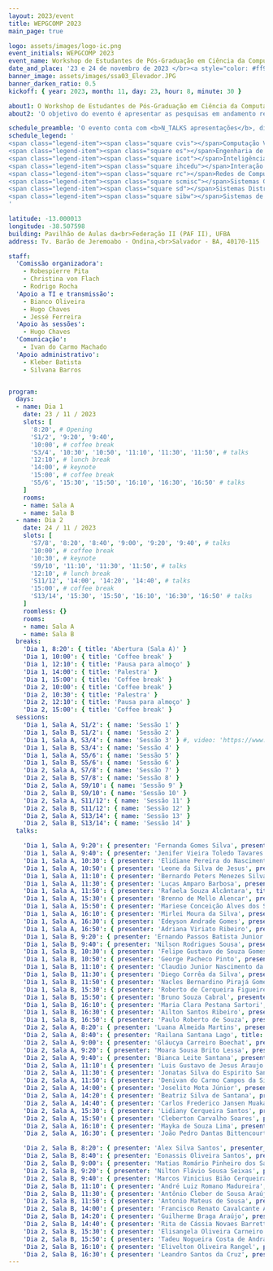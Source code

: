 ```yaml
---
layout: 2023/event
title: WEPGCOMP 2023
main_page: true

logo: assets/images/logo-ic.png
event_initials: WEPGCOMP 2023
event_name: Workshop de Estudantes de Pós-Graduação em Ciência da Computação do PGCOMP-UFBA
date_and_place: '23 e 24 de novembro de 2023 </br><a style="color: #ff9900;" href="http://www.igeo.ufba.br/auditorios">Auditório do Instituto de Geociências - UFBA</a>'
banner_image: assets/images/ssa03_Elevador.JPG
banner_darken_ratio: 0.5
kickoff: { year: 2023, month: 11, day: 23, hour: 8, minute: 30 }

about1: O Workshop de Estudantes de Pós-Graduação em Ciência da Computação – WEPGCOMP – é um evento anual organizado pelo Programa de Pós Graduação em Ciência da Computação (PGCOMP) da Universidade Federal da Bahia (UFBA).
about2: 'O objetivo do evento é apresentar as pesquisas em andamento realizadas pelos alunos de doutorado (a partir do segundo ano), bem como propiciar um ambiente de troca de conhecimento e congregação para toda a comunidade.'

schedule_preamble: 'O evento conta com <b>N_TALKS apresentações</b>, divididas em <b>N_SESSIONS sessões</b> ao longo de <b>N_DAYS dias</b>.<br>Os <b>slides</b> estarão disponíveis na <a style="font-weight: bold; color: #ff6600;" href="https://zenodo.org/communities/wepgcomp2023/">comunidade do PGCOMP no Zenodo</a>.'
schedule_legend: '
<span class="legend-item"><span class="square cvis"></span>Computação Visual</span>
<span class="legend-item"><span class="square es"></span>Engenharia de Software</span>
<span class="legend-item"><span class="square icot"></span>Inteligência Computacional e</span> <span class="legend-item">Otimização</span>
<span class="legend-item"><span class="square ihcedu"></span>Interação Humano-Computador</span> <span class="legend-item">e Informática e Educação</span>
<span class="legend-item"><span class="square rc"></span>Redes de Computadores</span>
<span class="legend-item"><span class="square scmisc"></span>Sistemas Computacionais</span>
<span class="legend-item"><span class="square sd"></span>Sistemas Distribuídos</span>
<span class="legend-item"><span class="square sibw"></span>Sistemas de Informação,</span> <span class="legend-item">Banco de Dados e Web</span>
'

latitude: -13.000013
longitude: -38.507598
building: Pavilhão de Aulas da<br>Federação II (PAF II), UFBA
address: Tv. Barão de Jeremoabo - Ondina,<br>Salvador - BA, 40170-115

staff:
  'Comissão organizadora':
    - Robespierre Pita
    - Christina von Flach
    - Rodrigo Rocha
  'Apoio a TI e transmissão':
    - Bianco Oliveira
    - Hugo Chaves
    - Jessé Ferreira
  'Apoio às sessões':
    - Hugo Chaves
  'Comunicação':
    - Ivan do Carmo Machado
  'Apoio administrativo':
    - Kleber Batista
    - Silvana Barros


program:
  days:
  - name: Dia 1
    date: 23 / 11 / 2023
    slots: [
      '8:20', # Opening
      'S1/2', '9:20', '9:40',
      '10:00', # coffee break
      'S3/4', '10:30', '10:50', '11:10', '11:30', '11:50', # talks
      '12:10', # lunch break
      '14:00', # keynote
      '15:00', # coffee break
      'S5/6', '15:30', '15:50', '16:10', '16:30', '16:50' # talks
    ]
    rooms:
    - name: Sala A
    - name: Sala B
  - name: Dia 2
    date: 24 / 11 / 2023
    slots: [
      'S7/8', '8:20', '8:40', '9:00', '9:20', '9:40', # talks
      '10:00', # coffee break
      '10:30', # keynote
      'S9/10', '11:10', '11:30', '11:50', # talks
      '12:10', # lunch break
      'S11/12', '14:00', '14:20', '14:40', # talks
      '15:00', # coffee break
      'S13/14', '15:30', '15:50', '16:10', '16:30', '16:50' # talks
    ]
    roomless: {}
    rooms:
    - name: Sala A
    - name: Sala B
  breaks:
    'Dia 1, 8:20': { title: 'Abertura (Sala A)' }
    'Dia 1, 10:00': { title: 'Coffee break' }
    'Dia 1, 12:10': { title: 'Pausa para almoço' }
    'Dia 1, 14:00': { title: 'Palestra' }
    'Dia 1, 15:00': { title: 'Coffee break' }
    'Dia 2, 10:00': { title: 'Coffee break' }
    'Dia 2, 10:30': { title: 'Palestra' }
    'Dia 2, 12:10': { title: 'Pausa para almoço' }
    'Dia 2, 15:00': { title: 'Coffee break' }
  sessions:
    'Dia 1, Sala A, S1/2': { name: 'Sessão 1' }
    'Dia 1, Sala B, S1/2': { name: 'Sessão 2' }
    'Dia 1, Sala A, S3/4': { name: 'Sessão 3' } #, video: 'https://www.youtube.com/watch?v=8AmXAu_FOLo', chairs: [Apolinário], volunteers: [Airton] }
    'Dia 1, Sala B, S3/4': { name: 'Sessão 4' }
    'Dia 1, Sala A, S5/6': { name: 'Sessão 5' }
    'Dia 1, Sala B, S5/6': { name: 'Sessão 6' }
    'Dia 2, Sala A, S7/8': { name: 'Sessão 7' }
    'Dia 2, Sala B, S7/8': { name: 'Sessão 8' }
    'Dia 2, Sala A, S9/10': { name: 'Sessão 9' }
    'Dia 2, Sala B, S9/10': { name: 'Sessão 10' }
    'Dia 2, Sala A, S11/12': { name: 'Sessão 11' }
    'Dia 2, Sala B, S11/12': { name: 'Sessão 12' }
    'Dia 2, Sala A, S13/14': { name: 'Sessão 13' }
    'Dia 2, Sala B, S13/14': { name: 'Sessão 14' }
  talks:

    'Dia 1, Sala A, 9:20': { presenter: 'Fernanda Gomes Silva', presenter_short: 'Fernanda G Silva', title: 'Adoption of OSS projects in Software Engineering Higher Education: An Approach based on the Instructor Profile', abstract: 'Esta tese de doutorado investiga como e a partir de quais elementos pode ser incentivada a adoção de projetos Free/Libre/Open Source Software (FLOSS) no processo de ensino e aprendizagem de Engenharia de Software (ES). Nosso principal objetivo é apoiar a adoção contínua de projetos FLOSS na Educação em Engenharia de Software (EES) com base no perfil dos professores que lecionam ES em cursos de graduação no Brasil. Atualizamos um mapeamento sistemático da literatura sobre o uso de projetos open source na EES, aplicamos um questionário para identificação e classificação do perfil dos professores de ES no Brasil, considerando o domínio de conteúdo de ES, domínio técnico de FLOSS e domínio pedagógico. Em seguida, aplicamos técnicas de mineração de dados e aprendizado de máquina para mapear os perfis de professores e dois estudos de caso para coletar relatos de experiência de professores e alunos. Estamos realizando um estudo observacional com um professor experiente em FLOSS e no uso de projetos de código aberto na EES. Utilizaremos nossas descobertas para definir a proposta de um modelo para orientar a adoção de projetos FLOSS e práticas de sala de aula, com base em diferentes perfis de professores. Por fim, realizaremos uma avaliação com especialistas para validar o modelo proposto, e um estudo de caso para avaliar a estrutura proposta.', advisor: 'Christina von Flach Garcia Chavez', presenter_photo: 'fernandagomes.jpg', topic_abbr: 'es', topic: 'ESS: Educação em Engenharia de Software.', remote: 'sim', }
    'Dia 1, Sala A, 9:40': { presenter: 'Jenifer Vieira Toledo Tavares', presenter_short: 'Jenifer Toledo', title: 'Em direção da Avaliação da Sustentabilidade de Ecossistemas de Software', abstract: 'A pesquisa sobre avaliação da sustentabilidade de SECOs pode ter pontos em comum com a pesquisa sobre avaliação da saúde de ecossistemas de software que envolve aspectos técnicos, sociais e de negócio. A tese de Doutorado (AMORIM, 2022) trata de avaliação da saúde baseada em práticas arquiteturais usadas pelo SECOs. Este trabalho, tem como proposta um framework para Avaliação da Saúde para Ecosistemas de Software/Arquitetura de Software (HEVAL/SA). O HEVAL/SA foi definido considerando as práticas arquiteturais adotadas que influenciam indicadores de saúde em um ecossistema de software. A avaliação dessas práticas indicará um estado para a saúde do ecossistema.', advisor: 'Christina von Flach Garcia Chavez', coadvisor: '', presenter_photo: 'jenifer.vieira.jpg', topic_abbr: 'es', topic: '', doi: '', video: '', remote: 'sim', instagram: '@jenifvie', linkedin: 'https://www.linkedin.com/in/jenifer-vieira-toledo-tavares-b153b078/', }
    'Dia 1, Sala A, 10:30': { presenter: 'Elidiane Pereira do Nascimento', presenter_short: 'Elidiane Pereira', title: 'FRB-BlinGui: Um Modelo Baseado em Regras Fuzzy para Previsão de Riscos de Colisão com Obstáculos em Apoio a Pessoas com Deficiência Visual', abstract: 'É possível observar na literatura que diversas abordagens são desenvolvidas para a navegação segura e orientação de pessoas com deficiência visual, visando evitar colisões com obstáculos. Essas abordagens frequentemente utilizam sensores ultrassônicos ou infravermelhos, aplicativos móveis com o auxílio de câmeras para visão computacional ou dispositivos vestíveis. No entanto, as incertezas e imprecisões decorrentes da dinâmica do ambiente muitas vezes são negligenciadas, tornando a navegação e orientação para pessoas com deficiência visual inseguras e sujeitas a vários tipos de colisões com diversos tipos de obstáculos. Sendo assim, esta tese apresenta um modelo inovador para detecção de obstáculos e previsão de riscos de colisões em cenários dinâmicos, denominado FRB-BlinGui (Modelo de navegação e orientação cega baseado em regras fuzzy). O modelo proposto foi testado em um dispositivo vestível para detectar obstáculos e prevenir colisões em tempo real, oferecendo alerta graduais sobre os riscos. Os resultados mostram sua eficácia ao fornecer alerta, prometendo melhorar a segurança e mobilidade de pessoas com deficiência visual.', advisor: 'Tatiane Nogueira Rios', coadvisor: '', presenter_photo: 'ellydiani.jpg', topic_abbr: 'icot', topic: '', doi: '', video: '', }
    'Dia 1, Sala A, 10:50': { presenter: 'Leone da Silva de Jesus', presenter_short: 'Leone Jesus', title: 'Técnicas antifraude para o reconhecimento facial em ambientes não controlados', abstract: 'A precisão de métodos automáticos de reconhecimento facial alcançou resultados satisfatórios em conjuntos de imagens que há alguns anos são considerados desafiadores. Nos anos mais recentes, tem até mesmo superado o desempenho humano nessa tarefa. Contudo, existem estratégias de fraude que facilmente burlam muitos desses sistemas de reconhecimento facial, em especial os baseados em textura. Apesar de existirem diversos trabalhos de antifraude em imagens de textura na literatura, seus experimentos e resultados não representam o desafio para aplicações do mundo real de forma convincente. Isso ocorre pela falta de variabilidade nos conjuntos de imagens disponíveis publicamente para o desenvolvimento de métodos de antifraude. O objetivo desse trabalho é desenvolver um método de antifraude utilizando imagens de textura de faces em ambientes menos controlados, de forma a alcançar resultados similares aos de reconhecimento facial em cenários mais realistas. Nossa atual proposta para criar um descritor genérico é adaptar um modelo baseado em meta-learning como um classificador de apenas uma classe, com o objetivo de aprender o que são faces reais. Assim, tal descritor pode aprender a distinguir faces reais de faces falsas e posteriormente passar por um processo de refinamento. Tal refinamento, seria baseado em imagens utilizadas em bases de reconhecimento facial, que são menos controladas e mais abundantes que bases para antifraude.', advisor: 'Mauricio Pamplona Segundo', coadvisor: '', presenter_photo: 'lnjesus2010.1.jpg', topic_abbr: 'icot', topic: '', doi: '', video: '', }
    'Dia 1, Sala A, 11:10': { presenter: 'Bernardo Peters Menezes Silva', presenter_short: 'Bernardo Silva', title: 'Classification of Dental Conditions using Textual Reports supported by Large Language Models, and Semi-Supervised and Self-Supervised Learning', abstract: 'Screening dental panoramic radiographs offers versatile diagnostic opportunities yet also presents significant complexity. Consequently, these radiographs have attracted extensive research interest. Most of these studies utilize Deep Learning within a supervised framework for their experimental design. Nevertheless, the scarcity of labeled data presents a substantial challenge for training the highly parametrized neural networks typically employed in such research. We propose a framework to classify many dental conditions of panoramic radiographs exploring semi-supervised learning and self-supervised learning. As a semi-supervised learning technique, our experiments used the an instance segmentation neural network to detect the teeth of the unlabeled radiographs. We employed the Masked Autoencoders (MAE) strategy as a self-supervised technique on large-version Vision Transformers (ViTs) to leverage their outcomes and improve the efficiency of the trained networks. Finally, we finetuned the ViTs and measure the performance using the Matthew Correlation Coefficient (MCC), a robust statistic for binary classifications.', advisor: 'Luciano Rebouças de Oliveira', coadvisor: '', presenter_photo: 'bpmsilva.jpg', topic_abbr: 'icot', topic: '', doi: '', video: '', instagram: '@bpmsilva', linkedin: 'https://www.linkedin.com/in/bpmsilva/', }
    'Dia 1, Sala A, 11:30': { presenter: 'Lucas Amparo Barbosa', presenter_short: 'Lucas Amparo', title: 'Underwater Image Rendering Survey', abstract: 'The underwater world has gained more attention in research in the last few years. This is related to ocean exploration in many industries. Images are a helpful data source for many tasks in underwater exploration but face several issues related to light behavior in this environment. Given the complexity of capturing data from the sea and the large variability of components in the scene (depth, suspended particles, turbidity, etc.), rendering underwater scenes can provide relevant data to improve image processing algorithms and train computer vision tasks. The main goal of this paper is to summarize works with underwater imagery approaches, discussing their techniques, contributions, and potential improvements.', advisor: 'Antonio Lopes Apolinario Junior', coadvisor: '', presenter_photo: 'lucas.amparo.jpg', topic_abbr: 'cvis', topic: '', doi: '', video: '', instagram: '@lucasamparo', twitter: '@sep_lucas', linkedin: 'https://www.linkedin.com/in/lucas-amparo-barbosa-782a8256/', }
    'Dia 1, Sala A, 11:50': { presenter: 'Rafaela Souza Alcântara', title: 'Redução de Artefatos Metálicos em Tomografias Computadorizadas para Aplicações Odontológicas', abstract: 'A cirurgia ortognática é um procedimento no qual aplicam-se movimentações na mandíbula e no maxilar para correção de casos de má oclusão dentária. Para o sucesso desse procedimento, o planejamento cirúrgico é uma etapa fundamental, com o objetivo de simular esses movimentos que serão executados durante a cirurgia, além de permitir que o paciente consiga visualizar o resultado previamente. Ao longo dos anos, com o avanço tecnológico, esse planejamento vem sendo elaborado com o auxílio de softwares para manipulação de dados tridimensionais. Entretanto, um dos principais desafios é a qualidade dos modelos gerados a partir da tomografia computadorizada, tendo em vista que a presença de objetos metálicos (implantes, obturações e aparelho dentário) podem gerar artefatos que dificultam o planejamento cirúrgico. Nesse trabalho, o objetivo principal consiste na redução desses artefatos no domínio da imagem e da malha 3D. Na primeira etapa, foram utilizadas técnicas de processamento de imagem para análise geométrica dos artefatos presentes nos slices da tomografia e em seguida, uma nova reconstrução 3D foi obtida. Entretanto, esses modelos são bastante densos, dificultando a utilização de técnicas de processamento geométrico nesse domínio. Assim, foi necessária a utilização dos conceitos de processamento espectral para aplicação de técnicas de segmentação e filtragem baseando-se nas características descritas pelos autovetores e autovalores gerados a partir dessas malhas 3D.', advisor: 'Antonio Lopes Apolinario Junior', presenter_photo: 'rafa.alcantara23.jpg', topic_abbr: 'cvis', remote: 'sim', instagram: '@rafa.alcantara', linkedin: 'https://www.linkedin.com/in/rsalcantara', }
    'Dia 1, Sala A, 15:30': { presenter: 'Brenno de Mello Alencar', presenter_short: 'Brenno Mello', title: 'Método de Concept Drift para Aprendizado Online com Redes Neurais na Fog Computing', abstract: 'A Internet of Things tem produzido infraestruturas e aplicações que geram grande volume de dados. Esses dados são geralmente fluxos de dados que têm a característica de serem contínuos e infinitos, e também apresentam a particularidade de modificar o seu comportamento ao longo do tempo. Embora a Cloud Computing forneça à infraestrutura IoT o tratamento adequado sob aspectos relacionados à escalabilidade e centralização dos recursos, a distância entre os dispositivos e a nuvem pode impor limitações para atingir baixa latência no tráfego de dados. Visando manter a escalabilidade, obter baixa latência e diminuir o tráfego de dados entre os dispositivos IoT e a Nuvem, a Fog Computing foi proposta. Apesar da Fog Computing estabelecer a disponibilização dos recursos na borda da rede, as tecnologias e técnicas utilizadas atualmente para processamento e análise de dados IoT podem não ser suficientes para suportar os fluxos contínuos e ilimitados de dados que as plataformas e aplicações IoT produzem. Dessa forma, este trabalho apresenta uma abordagem para processamento e análise de fluxos de dados da Internet das Coisas em tempo real na Fog. Essa abordagem tem como objetivo principal reduzir a quantidade de dados transmitidos na infraestrutura de rede, o que permite, como consequência, realizar uma modelagem de dados online, detectando mudanças no comportamento do fluxo de dados e redução do uso da Internet.', advisor: 'Ricardo Araujo Rios', presenter_photo: 'brennodemello.bm.jpg', topic_abbr: 'icot', topic: 'CA: Inteligência Computacional e Otimização (ICOT)', remote: 'sim', }
    'Dia 1, Sala A, 15:50': { presenter: 'Mariese Conceição Alves dos Santos', presenter_short: 'Mariese Santos', title: 'Improving Autonomous Vehicle Data Offloading via Heterogeneous Edge Computing Networks', abstract: 'Veículos Autônomos conectados (CAV) possuem recursos de comunicação que tem como objetivo a segurança e eficiência. Os CAVs armazenam em seus caches vários tipos de dados, incluindo os gerados por radares, que são utilizados para auxiliar no Sistema de Transporte Inteligente. A comunicação do Veículo para Infraestrutura (V2I) é utilizada para realizar o offloading desses dados para RSU. Neste trabalho é proposta uma abordagem que tem como objetivo utilizar a Estação de Base (BS), que oferece heterogêneas redes de comunicação (DSRC, 5GmmWave e 6G), para realizar o offloading dos dados para edge computing da rede utilizada. A BS proporciona aos veículos maior tempo de conectividade, este tempo é que limita a capacidade máxima dos dados que podem ser transmitidos pelas redes. Para escolha dos dados de transmissão é utilizado o tamanho dos dados (Mb) e o deadline, para suavizar a transmissão. Além disso, devido as interferências sofridas pelas redes é calculada a capacidade de transmissão do canal para cada veículo, em cada instante do tempo. Essas informações são utilizadas como restrições em uma Programação Linear Inteira (PLI) (0-1), com o problema das múltiplas redes de comunicação, para otimizar a escolha da rede. Em que as redes 5GmmWave/6G só são utilizadas pelos dados de alta prioridade e os demais quando o deadline estão vencendo,  os outros utilizam a rede DSRC. Como resultado a abordagem proposta consegue transmitir dados mantendo a qualidade do serviço e menor custo.', advisor: 'Maycon Leone Maciel Peixoto', presenter_photo: 'mariese.santos.jpg', topic_abbr: 'icot', topic: 'CA: Inteligência Computacional e Otimização (ICOT)', linkedin: 'https://www.linkedin.com/in/marieseconceição', }
    'Dia 1, Sala A, 16:10': { presenter: 'Mirlei Moura da Silva', presenter_short: 'Mirlei Moura', title: 'A Novel Distance Measure for Heterogeneous Data: Time Series and Non-Temporal Data', abstract: 'Amongst the several machine learning techniques, distance (or similarity) measures are used to calculate the proximity of objects in a dataset. By employing such a type of measure, it is possible to generate “clusters” in unsupervised learning techniques or classify the objects in supervised learning techniques. In general, these measures are projected considering only one type of data. Datasets from real-world applications can comprise a mixture of data, thus requiring different approaches for identifying such patterns and groups. Literature is centered around three main approaches for leading with heterogeneous data: i) using a unique distance measure to all data types, ii) using specific measures for each data type, or iii) converting all data types to a unique type and then applying the first approach. Conversely, applying machine learning techniques in a dataset with time series and non-temporal data is not trivial because temporal data can have different behaviors that influence distance measures. Therefore, this work proposes a measure that enables the calculation of the distance between objects comprised of times series and numerical data features. To develop this measure, we first sought to identify and analyze existing works with mixed data clustering approaches involving temporal data.  Then, we combine measures, for a unique data type, to deal with heterogeneous datasets to generate a unique measure for time series and non-temporal data.', advisor: 'Robespierre dantas Da Rocha Pita', presenter_photo: 'mirleims.jpg', topic_abbr: 'icot', topic: 'CA: Inteligência Computacional e Otimização (ICOT)', }
    'Dia 1, Sala A, 16:30': { presenter: 'Edeyson Andrade Gomes', presenter_short: 'Edeyson Gomes', title: 'Uma Abordagem Baseada em Ontologia para Auxiliar a Aplicação de Princípios Curriculares Orientados a Competências em Recursos Educacionais Abertos', abstract: 'A educação baseada em competências tem atraído a atenção da comunidade de aprendizagem enriquecida por tecnologia, mas apresenta desafios na tradução de princípios curriculares orientados para competências em materiais de aprendizagem concretos. Para mitigar tal desafio, este projeto visa prover um framework de apoio à anotação de recursos educacionais abertos, baseado numa ontologia de competências. ', advisor: 'Lais do Nascimento Salvador', presenter_photo: 'edeysongomes.jpg', topic_abbr: 'icot', topic: 'CA: Interação Humano-Computador (IHC) e Informática e Educação (IEDU)', remote: 'sim', instagram: '@edeysongomes', twitter: '@edeyson', linkedin: 'https://www.linkedin.com/in/edeyson', }
    'Dia 1, Sala A, 16:50': { presenter: 'Adriana Viriato Ribeiro', presenter_short: 'Adriana Viriato Ribeiro', title: 'Serviços de Saúde Avançados: Conectividade e Segurança em Sistemas de Vida Assistida', abstract: 'O ambiente de vida assistida é um serviço avançado de saúde que inclui aplicações em espaços inteligentes e o monitoramento da saúde de indivíduos, independente de sua localização. O desenvolvimento dessas aplicações segue diferentes tecnologias, como a Internet das Coisas, protocolos de comunicação de curto e longo alcance, middlewares, computação em nuvem e inteligência artificial. A heterogeneidade dos componentes que fazem parte dessas arquiteturas e dos próprios protocolos de comunicação utilizados geram desafios para alcançar os requisitos de rede e segurança das aplicações. Assim, um dos produtos da minha tese é identificar requisitos de comunicação e segurança nesses cenários e os principais desafios para endereçá-los.', advisor: 'Leobino Nascimento Sampaio', presenter_photo: 'adrianavr.jpg', topic_abbr: 'scmisc', topic: 'SC: Redes de Computadores (RC)', remote: 'sim', instagram: '@adrianavtribeiro', linkedin: 'https://www.linkedin.com/in/adrianaviriato', }
    'Dia 1, Sala B, 9:20': { presenter: 'Ernando Passos Batista Junior', presenter_short: 'Ernando Passos', title: 'Deep Neural Network-based Solution to Improve Communication of Reactive OpenFlow/SDN Networks in Fog of Things Data Streams', abstract: 'The significant adoption of the Internet of Things (IoT) has intensified the challenges in providing suitable IoT infrastructures that meet essential requirements, such as dynamic networks and low latency Sensors used in IoT applications may be with an unstable network infrastructure, or  overload on a network link associated with an IoT Gateway (server). Such scenarios may result in increased latency and consequently unavailability in IoT applications. Ensuring low latency is essential for IoT applications to be able to deal more adequately with possible changes in device conditions. To meet this low latency requirement, one must ensure that the network infrastructure adjusts to dynamic IoT data stream traffic. In this context, the Software-Defined Networking (SDN) and the OpenFlow protocol provide possibilities for IoT networks. Based on the global view of network elements, SDN allows the programmability and control of the infrastructure according to the actual demands of applications. This work proposes a solution based on Deep Neural Networks (DNN) to predict data streams from IoT devices. The proposal automatically uses past data from the IoT data stream to calculate the time of the subsequent communication from IoT devices. Based on these predictions, actions are programed and executed in advance, facilitating the installation of OpenFlow rules and avoiding potential congestion in the network paths of the IoT data stream.', advisor: 'Cassio Vinicius Serafim Prazeres', coadvisor: 'Gustavo Bittencourt', presenter_photo: 'ernandopassosjr.jpg', topic_abbr: 'sibw', topic: 'CA: Sistemas de Informação, Banco de Dados e Web (SIBW)', remote: 'sim', }
    'Dia 1, Sala B, 9:40': { presenter: 'Nilson Rodrigues Sousa', presenter_short: 'Nilson Sousa', title: 'Architecture for Managing IoT Environments in Smart Cities', abstract: ' Smart City can be defined as an urban center that uses digital data technologies to provide better public services. By using Internet of Things (IoT) devices, many cities are increasingly creating technological solutions to reduce or eliminate common problems existing in urban centers. The use of IoT is increasing the number of connected devices. It becomes necessary to manage these devices efficiently in the smart city context. However, traditional solutions for managing networked devices are not prepared for the characteristics of IoT. Thus, this work proposes developing an architecture for managing the IoT environment in smart cities. For this, research was carried out on existing architectures and platforms. As a result, an architectural proposal has been developed, and a management platform will be implemented to demonstrate its capability.', advisor: 'Cassio Vinicius Serafim Prazeres', coadvisor: '', presenter_photo: 'nil.sousa16.jpg', topic_abbr: 'sibw', topic: '', doi: '', video: '', }
    'Dia 1, Sala B, 10:30': { presenter: 'Felipe Gustavo de Souza Gomes', presenter_short: 'Felipe Gomes', title: 'Um Guideline para Revisão Sistemática em Fóruns de Discussão', abstract: 'Apesar da popularidade de fóruns em pesquisas, principalmente o StackOverflow, a literatura carece de abordagens que guiem o processo de análise e revisão sistemática desse tipo de literatura.  Isso se torna principalmente importante dado a quantidade massiva de dados que podem ser criados com consultas a esses conjuntos de dados. Dessa forma, esse trabalho se propõe a construir um guideline/abordagem que possa auxiliar pesquisadores na revisão sistemática de literatura cinza proveniente de fóruns de discussão em Engenharia de Software.', advisor: 'Cassio Vinicius Serafim Prazeres', coadvisor: '', presenter_photo: 'felipe.gustavo.jpg', topic_abbr: 'sibw', topic: '', doi: '', video: '', }
    'Dia 1, Sala B, 10:50': { presenter: 'George Pacheco Pinto', presenter_short: 'George Pacheco', title: 'Towards Data Privacy in a Fog of Things', abstract: 'Data from the Internet of Things devices enable the design of new business models and services, improving user experience and satisfaction. However, these devices also collect personal data and place them on centralized servers without transparency and user control, enhancing data privacy concerns (such as identification, localization and tracking, profiling, and linkage). Thus, we propose the FoT-PDS paradigm, an extension of the Fog of Things (FoT) paradigm tailored to protect personal data privacy in the IoT, specifically in the FoT. We propose a data decentralization solution through Personal Data Stores, empowering users with control over their data. We present an architectural framework based on this concept and a comparative analysis to assess the alignment of our proposal with the rights of GDPR data subjects.', advisor: 'Cassio Vinicius Serafim Prazeres', presenter_photo: 'george.pacheco.jpg', topic_abbr: 'sibw', topic: 'CA: Internet das Coisas', instagram: '@georgeppinto', twitter: '@georgepacheco', }
    'Dia 1, Sala B, 11:10': { presenter: 'Claudio Junior Nascimento da Silva', presenter_short: 'Claudio Junior', title: 'Inteligência Artificial e Blockchain habilitadas para Sistemas IoT Tolerante a Falhas', abstract: 'A IoT compreende uma rede de dispositivos incorporados com sensores, atuadores e softwares conectados à Internet que podem trocar seus dados por valor, garantindo a coleta, o processamento e a transferência de dados pela rede. Para que um sistema IoT atinja seus objetivos, ele possuir  atributos como confiabilidade, disponibilidade, segurança e escalabilidade. Além disso, os dispositivos IoT têm recursos e capacidades limitados e são suscetíveis a falhas, que podem levar a danos irreversíveis. As falhas podem ocorrer devido a problemas de hardware, software ou a partir de alguma ação externa. Fornecer uma infraestrutura confiável que permita que os dispositivos executem suas funções sem interrupções é um dos maiores desafios em um sistema IoT. Esta pesquisa tem como objetivo desenvolver uma arquitetura segura e confiável para domínios IoT em ambientes FoT Computing, tolerante a falhas e habilitada para blockchain e inteligência artificial (IA).  No momento, as atividades da pesquisa se encontram em duas linhas: a primeira, atuando na pesquisa, desenvolvimento e avaliação de um módulo para simulação de falhas; e, a segunda, na definição de um modelo de blockchain a ser aplicado ao projeto de pesquisa.', advisor: 'Cassio Vinicius Serafim Prazeres', presenter_photo: 'claudiojns.jpg', topic_abbr: 'sibw', topic: 'IOT, IA, Blockchain e Tolerância a Falhas', instagram: '@cldjunior1106', linkedin: 'https://www.linkedin.com/in/claudio-junior-423913198/', }
    'Dia 1, Sala B, 11:30': { presenter: 'Diego Corrêa da Silva', presenter_short: 'Diego Correa', title: 'Exploiting Calibration Settings toward Fairness in Recommender Systems', abstract: 'Recommender Systems seek to learn the users’ preferences through their interaction with the system. The system uses it to create personalized recommendation lists. Most recommender systems create a recommendation list with items which is most relevant or similar to the user’s profile. However, the emphasis on relevance can cause problems such as super specialization, popularity bias, or imbalance among the preferred classes. All these problems create a recommendation list with items that belong to only a few areas/classes of the user’s preferences, i. e., generating a list that is not fair to the user’s preferences. In this regard, calibrated recommendation systems have attracted attention as a means of ensuring a degree of fairness. This kind of system is known as a multi-objective recommender system, desiring to simultaneously provide relevant and calibrated items. The calibration objective seeks to generate a recommendation list that observes the genre proportions of the items in the user’s preference. The kernel idea is inserting items that follow these proportions. However, there are other objectives that a recommender system can achieve besides calibration. Thus, this study aims to analyze the effect of the calibration over other objectives such as novelty, coverage, personalization, unexpectedness, and serendipity. The results show that our proposals increase most of the objectives.', advisor: 'Frederico Araujo Durao', presenter_photo: 'diego.correa.jpg', topic_abbr: 'sibw', topic: 'CA: Sistemas de Informação, Banco de Dados e Web (SIBW)', }
    'Dia 1, Sala B, 11:50': { presenter: 'Nacles Bernardino Pirajá Gomes', presenter_short: 'Nacles Gomes', title: 'Framework para a Integração e Segurança de Dados em Ambientes Heterogêneos: Uma Solução com GCS e Blockchain', abstract: 'Com a evolução das Tecnologias de Informação e Comunicação (TIC’s) nas últimas décadas, observou-se um aumento na disponibilização de dados em diversos formatos, impulsionando o desenvolvimento de novas soluções para integração, consolidação e análise de informações. Nesse aspecto, apesar de ser um paradigma relativamente novo, os Grafos de Conhecimento Semântico (GCS) tem se apresentado como uma tecnologia promissora no processo de integração de dados de fontes heterogêneas por sua representação rica e flexível das relações entre entidades e seus atributos, que facilitam a inferência e obtenção de informações, sem restrições de cenários ou domínios. Contudo, é importante salientar que a construção de GCS não é uma tarefa trivial e de fácil implementação. Segundo Assche et. al. (2023), as soluções atuais de mapeamento e geração de GSC são específicas para determinados casos de uso, não atendendo a todas as necessidades; sem falar nas questões que envolvem dados sensíveis, como os oriundos das áreas de saúde e finanças, por exemplo. Nesse aspecto, propomos um framework que utiliza ontologia(s) e mapeamento R2RML para atender as questões que envolvem os problemas de integração de dados (semi-)estruturados, atendendo muitos cenários, desde bancos de dados relacionais e NoSQL, até dados oriundos de dispositivos IoT; incluindo a possibilidade de armazenamento e compartilhamento de GCS via blockchain privada, assegurando a imutabilidade e segurança no manejo de dados sensíveis.', advisor: 'Lais do Nascimento Salvador', coadvisor: '', presenter_photo: 'nacles.gomes.jpg', topic_abbr: 'sibw', topic: '', doi: '', video: '', }
    'Dia 1, Sala B, 15:30': { presenter: 'Roberto de Cerqueira Figueiredo', title: 'Análise de Modelos  Intencionais para a  Interoperabilidade Pragmática.', abstract: 'Os sistemas de informação modernos estão se tornando cada vez mais complexos devido a necessidade de combinar softwares heterogêneos. Um entendimento comum dos problemas de interoperabilidade não é uma tarefa trivial, pois sistemas complexos podem conter muitos componentes de software independentes. As soluções para interoperabilidade pragmática propõe, dentre outras coisas, a análise contextual e a análise de intenção. A análise contextual tem sido empregada através do modelo 5W1H, porém a análise intencional ainda tem sido pouco explorada, devido a sua dificuldade de compreender as intenções entre os sistemas. Esta trabalho apresenta uma proposta de tese para estudo de modelos intencionais que visam analisar o modelo mais adequado para a interoperabilidade pragmática entre sistemas. Espera-se ao final desta tese ter um modelo intencional definido para o provimento da interoperabilidade pragmática.', advisor: 'Daniela Barreiro Claro', presenter_photo: 'roberedo.jpg', topic_abbr: 'sibw', }
    'Dia 1, Sala B, 15:50': { presenter: 'Bruno Souza Cabral', presenter_short: 'Bruno Cabral', title: 'Analysis Of Generative And Sequence Labeling Methods For Portuguese Open Information Extraction', abstract: 'Open Information Extraction (OpenIE) is a crucial field in computer science that aims to derive structured data from unstructured text without the need for predefined relations. It plays a significant role in enhancing language understanding tasks like populating knowledge bases, link prediction, and text comprehension. However, applying OpenIE to Portuguese text is challenging due to the language’s complex grammar and unique linguistic features.  Despite many studies on OpenIE in English, few have focused on the Portuguese language using Deep Learning techniques. Recently, Generative information extraction, a new area in Deep Learning research, has shown promise in addressing sequence labeling problems. Unlike sequence labeling methods, generative techniques can take a sentence and generate multi-structured semantic representations of the information conveyed.  This work explores the use of generative methods and sequence labeling for the automated extraction of OpenIE relations from Portuguese texts. It suggests building both generative and sequence labeling models, training them on Portuguese data, and comparing their effectiveness in extracting OpenIE relations from Portuguese text. This thorough analysis adds to the growing literature on the application of Deep Learning techniques for OpenIE in the Portuguese language and paves the way for future advancements in this research area.', advisor: 'Daniela Barreiro Claro', coadvisor: 'Marlo Vieira dos Santos e Souza', presenter_photo: 'brataodream.jpg', topic_abbr: 'sibw', topic: 'CA: Inteligência Computacional e Otimização (ICOT)', linkedin: 'https://www.linkedin.com/in/bruno-souza-cabral/', }
    'Dia 1, Sala B, 16:10': { presenter: 'Maria Clara Pestana Sartori', presenter_short: 'Maria Clara Pestana', title: 'United for Humanity: developing a Collaborative Model for Crowd Engagement in Crisis Recovery Campaigns', abstract: 'Humanitarian crisis response often involves a high degree of unpre- dictability demand which an aid agency frequently creates. The present research aims to investigate the potential of collaboration among the entities involved in the recovery of communities affected by crises and emergencies. This investi- gation will focus on analyzing a crowdfunding platform to determine whether it can enhance collaboration between response entities and citizens, thus im- proving communication in crisis situations and, the effectiveness of crisis ef- forts. During times of crisis, crowdfunding has proven to be an effective tool for rapidly raising funds, increasing public awareness of the situation and can show where assistance is most needed during emergency situations. Therefore, this work proposes an in-depth analysis of a crowdfunding platform to enhance collaboration between citizens and response entities in crisis communication during disaster relief actions.', advisor: 'Vaninha Vieira dos Santos', presenter_photo: 'mpestana.jpg', topic_abbr: 'sibw', topic: 'CA: Sistemas de Informação, Banco de Dados e Web (SIBW)', remote: 'sim', instagram: '@mclarapestana', linkedin: 'https://www.linkedin.com/in/maria-clara-pestana-4991714a/', }
    'Dia 1, Sala B, 16:30': { presenter: 'Ailton Santos Ribeiro', presenter_short: 'Ailton Ribeiro', title: 'Rumo à Avatares Inclusivos: Um Estudo sobre a Autorrepresentação de Grupos Vulneráveis em Ambientes Virtuais', abstract: 'Avatares, representações digitais de usuários em ambientes virtuais, desempenham um papel central online, particularmente no contexto emergente do Metaverso. A personalização de avatares oferece às pessoas criar representações individualizadas, mas a autorrepresentação é sensível a múltiplos fatores, incluindo a identidade, autoexpressão e contexto. Pesquisas anteriores tem se dedicado a investigar a forma como os avatares devem ser concebidos e personalizados, levando em consideração o contexto de atividades específicas. No entanto, até o momento, tem sido escasso o número de estudos que abrangem a criação e personalização de avatares em uma ampla gama de contextos de atividades. Especialmente, há uma carência significativa de pesquisas que explorem a promoção da representação inclusiva de avatares em ambientes virtuais. O objetivo geral desta pesquisa é investigar e analisar fatores que influenciam as decisões de autorrepresentação de grupos vulneráveis em ambientes virtuais por meio de avatares, com foco especial na avaliação de estratégias destinadas a promover a autorrepresentação inclusiva desses avatares, considerando a complexidade inerente ao contexto e à autoexpressão da identidade dos usuários durante suas atividades online.', advisor: 'Vaninha Vieira dos Santos', presenter_photo: 'ailton.ribeiro.jpg', topic_abbr: 'sibw', topic: 'CA: Interação Humano-Computador (IHC) e Informática e Educação (IEDU)', remote: 'sim', }
    'Dia 1, Sala B, 16:50': { presenter: 'Paulo Roberto de Souza', presenter_short: 'Paulo Roberto', title: 'Exploiting Social Capital for Improving Personalized Recommendations in Online Social Networks', abstract: 'There are many methods available by social media platforms in order to comprehend user activities for suggesting relevant content. The vast amount of data produced by social media is beyond the capacity of users to process, leading to a widespread problem known as Information Overload. In this case, it becomes essential to filter the information to assist users in dealing with this challenge. It is important to note that social media platforms offer a variety of features such as connections and interactions, which can be leveraged to study user responses to news in their feed. The relevance or influence of news can be defined as Social Capital, a concept employed in this study to characterize user preferences and recommend relevant news. Hence, this paper aims to explore, conceptualize, and incorporate both interactions and existing features on social media platforms by utilizing the concept of Social Capital to create a recommendation system. The offline evaluation of the model demonstrates its effectiveness in recommending personalized and relevant recommendations by accounting for the multifaceted nature of user interactions and preferences. The findings indicate that incorporating social capital into recommender systems can improve the quality of recommendations, contributing to a more engaging and informative user experience on social media platforms.', advisor: 'Frederico Araujo Durao', coadvisor: '', presenter_photo: 'paulo.prsdesouza.jpg', topic_abbr: 'sibw', topic: '', doi: '', video: '', }
    'Dia 2, Sala A, 8:20': { presenter: 'Luana Almeida Martins', presenter_short: 'Luana Martins', title: 'Smart prediction for test smells refactorings', abstract: 'Test smells are considered bad practices for developing the test code. Their presence can reduce the test code quality, thus harming software testing and maintenance activities. Software refactoring has been a key practice to handle smells and improve software quality without changing its behavior. However, existing refactoring tools target production code with very different characteristics than test code. Despite the research invested in test smell refactoring, little is known about whether current refactorings improve the test code quality. This thesis proposal presents our research to help developers decide when and how to refactor test smells through a machine learning-based approach. First, we aim to mine refactorings performed by developers to derive a catalog of test-specific refactorings and their impact on the test code. Our findings show that developers prefer specific features of the testing frameworks, which may lead to test smells such as Inappropriate Assertion and Handling Exception. While the refactorings proposed in the literature aligned with the evolution of testing frameworks helps refactoring test smells, the Inappropriate Assertion remains unexplored in the literature. Second, we aim to collect and learn from test-specific refactorings to suggest which refactorings have the potential to fix test smells. As a result, the approach could support the test smells detection and refactoring guided to the practices closer to the developers’ perspective.', advisor: 'Ivan do Carmo Machado', coadvisor: '', presenter_photo: 'martins.luana.jpg', topic_abbr: 'es', topic: '', doi: '', video: '', instagram: '@lmartins.cb', twitter: '@luana_amartins', }
    'Dia 2, Sala A, 8:40': { presenter: 'Railana Santana Lago', title: 'Towards Automated Refactoring of Smelly Test Code', abstract: 'Test Refactoring improves the internal aspects of the software test without modifying its external behavior. However, the test code quality, i.e., design and writing standards, is not commonly prioritized within the industry. Test smells are anti-patterns that can harm the software testing understanding and maintenance. Although academia has constantly explored issues related to test smells and test code quality, there are still opportunities to improve how developers handle test code refactoring. This study initially provides a systematic mapping of the literature, which analyzed 42 primary works about test refactoring. The majority of the studies presented generic refactorings suitable for both production and test code. Some anti-patterns had multiple refactoring strategies, while others lacked a clear strategy. Existing tools have not evolved significantly since their inception, and many refactoring strategies have yet to be evaluated. Also, we investigated the effect of refactoring on the co-occurrence of test smells and observed that restructuring the test code can relocate or remove multiple test smell instances together. In this context, this study seeks to contribute with guidelines for refactoring multiple test smells, providing the order in which the refactoring should be applied to reduce the changes in test code. Furthermore, we intend to automate these guidelines and evaluate them with practitioners. ', advisor: 'Ivan do Carmo Machado', presenter_photo: 'railanassantana.jpg', topic_abbr: 'es', }
    'Dia 2, Sala A, 9:00': { presenter: 'Gláucya Carreiro Boechat', presenter_short: 'Glaucya Boechat', title: 'Uma Investigação sobre Análise de Sentimentos e Categorização de Issues Reabertas do GitHub', abstract: 'A reabertura de issues representa um desafio significativo no desenvolvimento e manutenção de software, acarretando custos e complexidade. Essa ocorrência muitas vezes indica problemas não resolvidos ou mal compreendidos na comunicação entre colaboradores do projeto e usuários, especialmente em plataformas como o GitHub. Nosso estudo visa aprofundar a compreensão dessas reaberturas em repositórios de código aberto, utilizando dados históricos, categorização de issues e análise de sentimentos dos desenvolvedores.  Na metodologia, empregamos a ferramenta SentiStrength-SE, adaptada para léxicos de Engenharia de Software, para obter pontuações negativas, positivas e o sentimento nas discussões relacionadas às issues. Desenvolvemos um modelo de categorização automática, classificando issues em áreas como Banco de Dados, Configuração, Desempenho, Funcional, Interface Homem-Máquina, Informação, Permissões/Obsoleto, Redes, Segurança e Testes. Finalmente, caracterizamos a reabertura de issues conforme os sentimentos dos desenvolvedores em cada categoria. Os resultados destacaram que a análise de sentimentos, embora valiosa, por si só não prevê com precisão as reaberturas de issues. A combinação de sentimentos com a categoria mostrou-se mais eficaz, sublinhando a importância do contexto e compreensão dos sentimentos para uma gestão eficaz no desenvolvimento de software.', advisor: 'Ivan do Carmo Machado', coadvisor: '', presenter_photo: 'glaucya.boechat.jpg', topic_abbr: 'es', topic: '', doi: '', video: '', instagram: '@gauboechat', twitter: '@Glaucyacboechat', linkedin: 'https://www.linkedin.com/in/gl%C3%A1ucya-boechat-1029925/', }
    'Dia 2, Sala A, 9:20': { presenter: 'Moara Sousa Brito Lessa', presenter_short: 'Moara Brito', title: 'Rumo a sustentabilidade de software de pesquisa ', abstract: 'Ainda não existe uma definição acordada de sustentabilidade de software ou de como ela pode ser alcançada. No entanto, em engenharia de software, a sustentabilidade é frequentemente definida como a capacidade de resistir e de preservar a função de um sistema por um longo período de tempo. Esta definição aponta principalmente para a sustentabilidade técnica ao longo do tempo. Nesse contexto, devido ao uso crescente de software de pesquisa (entende-se como  softwares que são desenvolvidos em universidades e laboratórios de pesquisa como parte ou para apoiar suas pesquisas), a comunidade científica recentemente tem discutido sobre sua sustentabilidade, e capacidade de apoiar a reprodução de estudos dos pesquisadores. Nesse contexto, acreditando que ainda há oportunidades de contribuir com a melhoria da sustentabilidade do software de pesquisa, foi realizada uma pesquisa exploratória e snowballing em busca de lacunas de pesquisa.', advisor: 'Christina von Flach Garcia Chavez', presenter_photo: 'moara.brito.jpg', topic_abbr: 'es', topic: 'ESS: Educação em Engenharia de Software.', remote: 'sim', }
    'Dia 2, Sala A, 9:40': { presenter: 'Bianca Leite Santana', presenter_short: 'Bianca Santana', title: 'Avaliação de Conceitos, Práticas ePerspectivas de Pensamento Computacional', abstract: 'O Pensamento Computacional (PC) é um conceito em destaque na comunidade de pesquisa em Educação em Computação, parte de diversos currículos de computação na escola. É frequentemente descrito como um processo de resolução de problemas por meio de habilidades cognitivas. Apesar disso, não há consenso sobre quais habilidades fazem parte do PC. Consequentemente, também não há consenso sobre como medi-lo, o que dificulta o estabelecimento de estratégias de ensino-aprendizagem e de avaliação da aquisição do PC. Nesse contexto, o objetivo deste trabalho é o desenvolvimento de uma avaliação da aquisição do PC, tendo como público-alvo estudantes dos anos finais do Ensino Fundamental. A avaliação proposta considera as dimensões de Conceitos, Práticas e Perspectivas de PC. A validação desse instrumento se dará por meio dos processos padrões da psicometria, incluindo a Teoria da Resposta ao Item. Como resultados parciais, realizamos um painel de especialistas composto por pesquisadores brasileiros para definir quais habilidades compõem o PC. Deste estudo resultou uma definição operacional para PC. A partir destes resultados, elaboramos um banco de questões com 117 itens no total. Realizamos a análise semântica com estudantes de perfil similar ao público-alvo do teste. Após essa etapa, alguns itens do banco de questões foram eliminados, restando um total de 95 itens. Como trabalhos futuros, faremos a análise de conteúdo, a análise estatística e a formatação da versão final do teste.', advisor: 'Christina von Flach Garcia Chavez', coadvisor: '', presenter_photo: 'biancasantana.ls.jpg', topic_abbr: 'es', topic: '', doi: '', video: '', }
    'Dia 2, Sala A, 11:10': { presenter: 'Luis Gustavo de Jesus Araujo', presenter_short: 'Luis Araujo', title: 'Avaliação da eficácia de mensagens de erro melhoradas geradas por Large Language Model em um curso introdutório de programação em Python', abstract: 'Linguagens de Programação, em sua maioria, são idealizadas para o mercado de desenvolvimento de software. Em consequência, o feedback na forma de mensagens de erro de compiladores e interpretadores são focados em programadores experientes, sendo muitas vezes enigmáticos para estudantes novatos. Diante dos desafios da aprendizagem de programação, diversos pesquisadores se debruçam sobre este problema criando e utilizando ferramentas e linguagens adequadas ou adaptando feedbacks. Embora a linguagem Python seja adequada ao ensino introdutório de programação, ela possui um conjunto limitado de mensagens de erro que levam o estudante a possíveis confusões pela falta de informações relevantes à solução do problema. Neste sentido, a criação de feedback na forma de mensagens de erro melhoradas, que auxiliem os estudantes no ambiente de aprendizagem, é uma solução interessante. Um estudo preliminar realizado em um curso de programação introdutória com Python em que foi utilizado um ambiente próprio (PEEF) com emissão de mensagens melhoradas pré-cadastradas demonstrou que, embora a adição de feedback seja algo positivo, não é suficiente para que os estudantes solucionem os problemas encontrados. Deste modo, este trabalho visa apresentar um estudo realizado com especialistas para avaliar a adequação de mensagens melhoradas geradas por Large Language Model com dados de um curso de programação em Python.', advisor: 'Christina von Flach Garcia Chavez', coadvisor: '', presenter_photo: 'luisaraujo.ifba.jpg', topic_abbr: 'es', topic: '', doi: '', video: '', instagram: '@luis4raujo', twitter: '@luis4raujo', linkedin: 'https://www.linkedin.com/in/luis-gustavo-araujo-msc-55356655/', }
    'Dia 2, Sala A, 11:30': { presenter: 'Jonatas Silva do Espirito Santo', presenter_short: '', title: 'Sensores Socioambientais e Comerciais para nowcasting de surtos e pandemias em potencial', abstract: '', advisor: 'Gecynalda Soares da Silva Gomes', presenter_photo: '', topic_abbr: 'es', topic: 'Ciência de Dados', instagram: '', twitter: '', linkedin: '', }
    'Dia 2, Sala A, 11:50': { presenter: 'Denivan do Carmo Campos da Silva', presenter_short: 'Denivan Campos', title: 'Investigating the Relationship between Human Factors and Test Code Quality', abstract: 'Software development is a collaborative, social, knowledge-intensive activity, and human-centered. These factors are essential for team diversity. There are three types of team diversity: informational (or knowledge), social, and values diversity. The literature has brought up a number of studies investigating test code quality, but there is just a little empirical evidence on the effects of knowledge diversity and test code quality. Whether we consider the prevalence of test smells in current software testing research, the number is way more limited. Test smells are bad implementations inserted by developers. Recent studies discuss developers’ perceptions of test smells and their impact on quality improvement, yet they have yet to discuss the effects of knowledge diversity in this regard. Our goal is to gather empirical evidence on such a relationship, between developer knowledge diversity and test code quality, with particular attention on the effect of test smells. We built a knowledge base considering the main concepts of software testing, maintenance, evolution, refactoring, and human aspect.  Next, to accomplish our research objective, we used a combination of mixed methods approach to gather empirical evidence on human aspects and test code quality. As a result, we intend to organize the findings in a set of guidelines. It can support developers in preventing the insertion of test smells during the creation of unit test cases.', advisor: 'Ivan do Carmo Machado', presenter_photo: 'denivan.campos.jpg', topic_abbr: 'es', topic: 'ESS: Qualidade de Software', remote: 'sim', instagram: '@dhennyacampos', twitter: '@dhennyacampos', linkedin: 'https://www.linkedin.com/in/denivancampos/', }
    'Dia 2, Sala A, 14:00': { presenter: 'Joselito Mota Júnior', presenter_short: 'Joselito Júnior', title: 'A comprehensive study of issue labeling in GitHub repositories', abstract: 'The open-source software community has grown in size and importance over the years. As a consequence, the number of project contributors has increased considerably. The capability of open-source project repositories to accommodate issue reports is essential. An issue report encompasses a large set of data that describes the necessary changes a software should handle. As developers need detailed information to reproduce and find them, incomplete information is a severe problem that may influence triage and defect detection leading to delays in project maintenance. Issue trackers commonly use the labeling method to add extra details to issues. Our study investigates the usage, creation, and similarities in the context of the issue life cycle in both maintenance and evolution. In addition, we also analyzed the number of issues in the repository between issues’ components and the connection between labels and the issue life cycle. The results indicate a significant correlation between repositories with many issues and the creation of labels, but not all repositories use them. 64.58% of the repositories insert new labels as the project evolves. 73.14% repositories applied on issues with the GitHub standard labels. These numbers show that issue labeling is relevant for project maintenance and evolution, as it provides developers with an easy and convenient way to inform about an incoming issue.', advisor: 'Ivan do Carmo Machado', coadvisor: '', presenter_photo: 'joselito.mota.jpg', topic_abbr: 'es', topic: '', doi: '', video: '', instagram: '@joselito.mjunior', }
    'Dia 2, Sala A, 14:20': { presenter: 'Beatriz Silva de Santana', presenter_short: 'Beatriz Santana', title: 'Diretrizes para melhoria da segurança psicológica no desenvolvimento de software', abstract: 'A segurança psicológica é essencial para equipes de software de alto desempenho. Ela permite que os membros da equipe se sintam confortáveis em assumir riscos, fazer perguntas e compartilhar feedback. Este trabalho visa identificar qualitativamente desafios interpessoais cotidianos que indicam a falta de segurança psicológica nas práticas de desenvolvimento de software, tais como relutância em admitir erros, evitar buscar ajuda e receio de compartilhar feedback negativo. Nossas descobertas sugerem que a segurança psicológica é fundamental para enfrentar desafios interpessoais no desenvolvimento de software, e que as práticas de desenvolvimento de software podem ser gerenciadas de forma mais eficaz para promover um ambiente mais favorável e saudável.', advisor: 'Manoel Gomes de Mendonca Neto', presenter_photo: 'santanab.jpg', topic_abbr: 'es', topic: 'ESS: Engenharia de Software Experimental', remote: 'sim', }
    'Dia 2, Sala A, 14:40': { presenter: 'Carlos Frederico Jansen Muakad', presenter_short: 'Fred Jansen', title: 'Catalogação de fontes de literatura cinza e novas estratégias', abstract: 'Definir um protocolo para estabelecer o perfil de sites de perguntas e respostas e as novas estratégias de uso desses sites para estudos em Engenharia de software.', advisor: 'Manoel Gomes de Mendonca Neto', coadvisor: 'Glauco Carneiro', presenter_photo: 'carlos.jansen.jpg', topic_abbr: 'es', topic: 'ESS: Engenharia de Software Experimental', linkedin: 'https://www.linkedin.com/in/carlos-frederico-jansen-muakad-216a6360/', }
    'Dia 2, Sala A, 15:30': { presenter: 'Lidiany Cerqueira Santos', presenter_short: 'Lidiany Cerqueira', title: 'Investigating Empathy in Software Engineering Based on the Practitioners’ Perspective', abstract: 'Context: Human aspects of practitioners have a strong influence on software engineering (SE). Empathy is one of these factors. It is the ability to understand and share the emotions of others. Despite its relevance, empathy is still an under-researched topic in SE.  Aims: Build a framework to support empathetic practices in SE activities.  Investigate the meaning, importance, practices, and effects of empathy from the perspective of software practitioners.  Method: In our first study, we performed a thematic synthesis of Grey Literature (GL).  Results:  As preliminary results, we analyzed 22 articles from DEV, an online community used by software developers. We organized this body of knowledge in a conceptual map and a set of conceptual frameworks of empathetic practices and effects related to communication and collaboration, management and leadership, coding, and code review. Our analysis broadens the comprehension of this human aspect in SE. Our findings may support new research efforts. Practitioners can use our framework as a conceptual guide to develop their empathetic capabilities. Additionally, our results can help companies to notice the importance of fostering empathic practices and building empathy skills.  Next steps: We plan to collect more data from other data sources to refine our results, and empirically assess them in a survey.', advisor: 'Manoel Gomes de Mendonca Neto', coadvisor: '', presenter_photo: 'lidianycs.jpg', topic_abbr: 'es', topic: '', doi: '', video: '', remote: 'sim', }
    'Dia 2, Sala A, 15:50': { presenter: 'Cleberton Carvalho Soares', presenter_short: 'Cleberton Soares', title: 'Maturity level of software systems to comply with the General Data Protection Law (LGPD)', abstract: 'The General Data Protection Law (LGPD) establishes guidelines for processing personal data with a strong emphasis on ethical considerations. Compliance with the LGPD is mandatory in software systems and non-compliance brings significant consequences. Accurately interpreting the text of the law for system specifications is a challenging task to undertake from scratch, and a lack of knowledge in LGPD makes it challenging to achieve symmetry that enables business continuity. Our research addresses aspects of the development of software systems in compliance with the LGPD, aiming to provide a valuable resource for professionals and researchers in the area and expand the body of knowledge of the law, which is recent, with a bias focused on software engineering and requirements.', advisor: 'Rita Suzana Pitangueira Maciel', presenter_photo: 'clebertonsoares.jpg', topic_abbr: 'es', topic: 'ESS: Proteção de dados pessoais', linkedin: 'https://www.linkedin.com/in/cleberton-carvalho-soares-54b2bab8', }
    'Dia 2, Sala A, 16:10': { presenter: 'Mayka de Souza Lima', presenter_short: 'Mayka Liima', title: 'A Conceptual Framework for the Design of Virtual Learning Environments', abstract: 'Several digital technological resources (DTRs) are adapted to use learning strategies for VLEs found in the literature, such as collaborative learning. Learning strategies have been modified to adapt traditional procedures and techniques to the technological tools. It is necessary to support the features of instructional design that look at design issues in the difficulties and challenges of teachers in adapting teaching practices. Using a conceptual framework can help in the composition of the instructional design. So is it possible to design a conceptual framework that supports the functionalities of the learning environment for education professionals to design the lessons according to their instructional design? A conceptual framework for the instructional design of learning theory strategies in VLEs is proposed. A survey and interviews will define the methodologies and DTRs used by educational professionals. The expected results will be triangulated and analyzed for the design of the conceptual framework. Thus, the conceptual framework proposed in this work aims to identify and present the conceptual definitions that involve the field of requirements engineering and their relationships. Within this framework, an organizational model of the concepts for learning strategies is proposed, where all information is validated through the consensus opinion of several experts in the field.', advisor: 'Rita Suzana Pitangueira Maciel', presenter_photo: 'maykalima.jpg', topic_abbr: 'es', topic: 'ESS: Educação em Engenharia de Software.', remote: 'sim', instagram: '@profmaykalima', }
    'Dia 2, Sala A, 16:30': { presenter: 'João Pedro Dantas Bittencourt de Queiroz', presenter_short: 'João P. Bittencourt', title: 'Value-Based Approach to Support Technical Debt Management in Software Development', abstract: 'The concept of technical debt (TD) refers to the problems faced during the software development process, where the process tasks are not performed properly. Both industry and academia have given significant attention to TD research throughout the software development lifecycle. However, we still know little about the motivation surrounding the actions that make stakeholders contract or pay a debt. Value-based software engineering is a research area that emphasizes value thinking in software-related decisions, so we can optimize decision-making at all levels to meet or reconcile the explicit objectives of the stakeholders involved. This work aims to present an approach that focuses on the value propositions that the main stakeholders of a software development process use during the selection and fix of technical debts. From the elaborated theory, We want to propose a approach to support TD management and evaluate it through case studies with academia and industry.', advisor: 'Rita Suzana Pitangueira Maciel', coadvisor: '', presenter_photo: 'jpdbqueiroz.jpg', topic_abbr: 'es', topic: '', doi: '', video: '', instagram: '@earlbittencourt', twitter: '@earlbittencourt', }

    'Dia 2, Sala B, 8:20': { presenter: 'Alex Silva Santos', presenter_short: 'Alex Santos', title: 'Degradação de Serviço em Redes Ópticas Elásticas', abstract: 'As Redes Ópticas Elásticas são caracterizadas por oferecer canais de comunicação que podem variar de acordo com a necessidade de largura de banda das requisições, fazendo melhor uso dos recursos espectrais. No entanto, elas ainda são vulneráveis à escassez de recursos ópticos devido à situações de congestionamento ou desastres. Esta escassez pode ser provocada por aumento repentino de tráfego, desastres naturais ou mesmo ataques de destruição em massa. Neste cenário, novas abordagem precisam ser desenvolvidas para lidar com a escassez de recursos. Uma das estratégias propostas é a degradação de serviço que visa reduzir a quantidade de largura de banda oferecida para cada requisição. Portanto, esta pesquisa tem por objetivo propor e avaliar novas técnicas para lidar com a falta de recursos em Redes Ópticas Elásticas.', advisor: 'Gustavo Bittencourt Figueiredo', coadvisor: '', presenter_photo: 'santos.alex.jpg', topic_abbr: 'scmisc', topic: '', doi: '', video: '', remote: 'sim', }
    'Dia 2, Sala B, 8:40': { presenter: 'Eonassis Oliveira Santos', presenter_short: 'Eonassis Santos', title: 'Restauração Pós-Desastre para Redes Ópticas Elásticas com Abordagem de Múltiplos Caminhos Usando Algoritmo de Fluxo Máximo', abstract: 'Desastres naturais, como terremotos, tsunamis e furacões, representam uma ameaça significativa para infraestruturas de telecomunicações amplamente implantadas, especialmente em redes ópticas de backbone.A recuperação após grandes desastres se torna um desafio crítico, uma vez que falhas na rede geograficamente correlacionadas podem resultar em desconexões significativas e perda de dados. Este artigo apresenta um modelo de restauração pós-desastre para Redes Ópticas Elásticas (EON) com o objetivo de preservar a conectividade, a largura de banda de transmissão e a confiabilidade da conexão. Usando um Gráfico de Variante Temporal (TVG), o esquema de recuperação emprega o algoritmo de fluxo máximo para restaurar as conexões afetadas após um desastre. Com base em um modelo de falha probabilística, ele restaura conexões impactadas que estão completamente cortadas após o desastre ou cuja confiabilidade caiu abaixo dos limites de Qualidade de Serviço (QoS). Dadas as restrições de recursos na rede pós-desastre, políticas de relaxamento com base em QoS são utilizadas, utilizando rotas confiáveis e otimizando a utilização de recursos. A simulação avalia aspectos de restauração, disponibilidade, perda de conexão, perda de tráfego e confiabilidade média da conexão, comparando essas métricas com o algoritmo First-In, First-Out e o algoritmo Restauração de Caminho com Consciência da Probabilidade de Falha (PRPA).', advisor: 'Gustavo Bittencourt Figueiredo', presenter_photo: 'eonassissantos.jpg', topic_abbr: 'scmisc', topic: 'SC: Redes de Computadores (RC)', remote: 'sim', instagram: '@eonassis', twitter: '@eonassis', linkedin: 'https://www.linkedin.com/in/eonassis-oliveira-santos-4aa35b99', }
    'Dia 2, Sala B, 9:00': { presenter: 'Matias Romário Pinheiro dos Santos', presenter_short: 'Matias R. P. dos Santos', title: 'Particionamento Inteligente de Funções de Banda Base no Fronthaul óptico CF-RAN', abstract: 'A evolução para a rede 5G representa um avanço significativo na eficiência de custos (CAPEX e OPEX), incorporando uma arquitetura centralizada para o processamento de funções de banda base em uma nuvem compartilhada. Este modelo, embora proporcione benefícios em termos de redução de custos, introduz desafios notáveis na rede de acesso fronthaul, exigindo soluções como o particionamento funcional e arquiteturas híbridas para atender a requisitos críticos de latência e largura de banda. Este trabalho de doutorado analisa minuciosamente os desafios do particionamento de processamento de banda base, destaca melhorias na arquitetura CF-RAN e explora os desafios relacionados ao dimensionamento da rede. Além disso, enfatiza a necessidade de inteligência para otimização do desempenho, considerando o estado atual e a eficiência energética da rede.', advisor: 'Gustavo Bittencourt Figueiredo', presenter_photo: 'matiasrps.jpg', topic_abbr: 'scmisc', topic: 'SC: Redes de Computadores (RC)', instagram: '@matiasromario_ps', linkedin: 'https://www.linkedin.com/in/matias-r-p-dos-santos-89a6b443/', }
    'Dia 2, Sala B, 9:20': { presenter: 'Nilton Flávio Sousa Seixas', presenter_short: 'Nilton Seixas', title: 'Event-oriented fronthaul resizing in 6g networks', abstract: 'Network slicing techniques have been pointed out as key enablers of 6G networks due to their capability to run logical networks with diverse and conflicting requirements over the same infrastructure. Artificial intelligence has been often used to improve the resource management of slices, such as slice resizing. Resizing the fronthaul slices is an important task because it ensures end-to-end slicing. A poor resizing in the fronthaul could imply a lack of resources or the wasting of them. The lack of resources could, over the top, block the connection between antennas and BaseBand units, therefore violating throughput and latency constraints on services. This work aims to propose a methodology to resize the fronthaul slices during programmed and instantaneous events.', advisor: 'Gustavo Bittencourt Figueiredo', presenter_photo: 'nfsseixas.jpg', topic_abbr: 'scmisc', topic: 'SC: Redes de Computadores (RC)', linkedin: 'https://www.linkedin.com/in/nilton-seixas/', }
    'Dia 2, Sala B, 9:40': { presenter: 'Marcos Vinicius Bião Cerqueira', presenter_short: 'Marcos Bião ', title: 'Privacidade em Redes Smart Home Através de Blockchains', abstract: 'A privacidade, enquanto direito intransferível, assume uma posição crítica em ambientes online, constituindo um aspecto crucial para qualquer sistema. A Internet das Coisas emerge como uma transformação na rotina das pessoas, proporcionando maior conveniência em suas atividades diárias. No entanto, é importante que a segurança seja abordada como um dos elementos fundamentais. Em casas inteligentes, embora possam carecer de dispositivos que acarretem danos diretos aos ocupantes em caso de ataques cibernéticos, é possível extrair informações sensíveis da vida dos residentes, resultando em grandes impactos em seu cotidiano. Este estudo investiga a utilização de blockchains privadas como meio de garantir a preservação da privacidade em residências inteligentes.', advisor: 'Cassio Vinicius Serafim Prazeres', coadvisor: '', presenter_photo: 'cerqueira.marcos.jpg', topic_abbr: 'scmisc', topic: '', doi: '', video: '', remote: 'sim', }
    'Dia 2, Sala B, 11:10': { presenter: 'André Luiz Romano Madureira', presenter_short: 'André Madureira', title: 'Otimizando Comunicações NDN em redes MANET', abstract: 'Redes wireless sofrem com congestionamentos ocasionados pela sobreposição espacial do alcance de rádio dos nós. Este problema é magnificado em redes semi-infraestruturas, como as redes adhoc, uma vez que as comunicação entre nós são todas wireless. Redes com alta mobilidade acrescentam ainda mais complexidade nesse cenário, pois a qualidade dos enlaces é mais instável, o que aumenta o número de retransmissões de pacotes, aumentando assim a probabilidade de colisões no meio compartilhado. As propostas de controle de congestionamento atuais  são ineficientes ou ineficazes, pois possuem elevado overhead de controle, requerem convergencia, sincronia de dados, ou atuam na redução do fluxo de pacotes solicitado pelos clientes. Desta forma, esta investigação de doutorado objetiva mitigar congestionamentos em redes wireless adhoc ocasionados pela sobreposição espacial do alcance de rádio dos nós encaminhadores. Levantamos a hipótese de que existe um subconjunto K ótimo de encaminhadores capaz de entregar os pacotes, tal que o desempenho da rede é otimizado através da mitigação dos congestionamentos na rede ocasionados pelos nós encaminhadores redundantes. Tambem propomos uma solução cooperativa baseada em redes de dados nomeados (NDN) na qual os nós encaminhadores vizinhos trocam informações para encontrar o subconjunto K. Os resultados preliminares indicam que tal subconjunto K existe e que a proposta de solução consegue encontrar o K, mesmo que este não seja o ótimo global da rede.', advisor: 'Leobino Nascimento Sampaio', coadvisor: '', presenter_photo: 'andre.romano.jpg', topic_abbr: 'scmisc', topic: '', doi: '', video: '', }
    'Dia 2, Sala B, 11:30': { presenter: 'Antônio Cleber de Sousa Araújo', presenter_short: 'Cleber Araújo', title: 'Dynamic Multicast Connections: A New Approach', abstract: 'As internet users progressively increase, nodes and connections’ latency, speed, and mobility have become significant concerns. In this dynamic scenario, Heterogeneous Networks predominate, in which communications between devices of different technologies, manufacturers, capacities, and structures occur. Most communications on these networks work through the TCP protocol, which wastes much of the resources available in networks and communications. Using some resources offered by M-PolKA, this research aims to investigate methods of optimization of dynamic multicast connections in heterogeneous environments to provide an alternative to the current demands of computer networks, mitigate the current limitations existing in the current TCP architecture and explore the use of natively multipath protocols, such as the QUIC protocol.', advisor: 'Leobino Nascimento Sampaio', coadvisor: '', presenter_photo: 'clebersisinfo.jpg', topic_abbr: 'scmisc', topic: '', doi: '', video: '', }
    'Dia 2, Sala B, 11:50': { presenter: 'Antonio Mateus de Sousa', presenter_short: 'Mateus Sousa', title: 'Bootstrapping de Segurança como Serviço: Uma Solução Escalável para Autenticação Mútua Entre Dispositivos de IoT Baseada em Identidade das Coisas', abstract: 'As redes IoT estão cada vez mais difundidas em nossas vidas. A diversidade de aplicações varia desde sistemas de monitoramento de temperatura até serviços de acompanhamento de saúde (e-Health). Juntamente com o vasto potencial de inovação, as redes IoT atraem cada vez mais usuários maliciosos que visam roubar dados ou prejudicar o funcionamento da rede. Com base nisso, neste trabalho trazemos uma proposta de sistema de autenticação mútua de dispositivos, que utilizam identidade descentralizada como meio de garantir autenticidade e integridade sob demanda. Validamos nossa proposta através de uma prova de conceito. ', advisor: 'Leobino Nascimento Sampaio', presenter_photo: 'antonio.mateus.jpg', topic_abbr: 'scmisc', topic: 'SC: Redes de Computadores (RC)', linkedin: 'https://www.linkedin.com/in/mateus-sousa-msc-4b1a23134/', }
    'Dia 2, Sala B, 14:00': { presenter: 'Francisco Renato Cavalcante Araújo', presenter_short: 'Francisco Renato Araújo', title: 'Novas perspectivas de diferenciação de serviços em redes através das Redes Centradas na Informação', abstract: 'As Redes Centradas na Informação (ICN) apresentam um novo modelo de comunicação com foco nos dados, isso permite desvincular esses dados de sua origem, uma abordagem que pode potencializar operações que são limitadas pela rede IP atual. Com essa nova perspectiva, a ICN oferece um modelo de comunicação pensado de acordo com o padrão atual de consumo de conteúdos da Internet. Os usuários e as aplicações modernas da Internet buscam recuperar conteúdo sem se preocupar onde eles estão armazenados. Embora a ICN atenda ao requisito imposto, os dados trafegados são tratados sem distinção, independentemente do tipo de aplicação que os geraram, com base no melhor esforço e sem garantias. Em um cenário realista, a rede tende a operar com um tráfego elevado de pacotes oriundos de aplicações e dispositivos heterogêneos. Dessa forma, a rede precisa estar ciente da diferenciação de serviços para oferecer um tratamento adequado aos fluxos de dados de acordo com seus requisitos. Neste contexto, este trabalho investiga uma arquitetura de Rede de Dados Nomeados (NDN), uma abordagem de ICN, ciente da diferenciação de serviços para oferecer uma melhor qualidade de serviço aos usuários e melhor gerenciamento do tráfego da rede. A solução proposta busca maximizar os benefícios já oferecidos pela NDN e explorar questões arquiteturais que têm potencial de alavancar a implantação da NDN ciente de diferenciação de serviços.', advisor: 'Leobino Nascimento Sampaio', presenter_photo: 'franciscorca.jpg', topic_abbr: 'scmisc', topic: 'SC: Redes de Computadores (RC)', }
    'Dia 2, Sala B, 14:20': { presenter: 'Guilherme Braga Araújo', presenter_short: 'Guilherme Araújo', title: 'Explorando características de redes de dados nomeados para oferecer serviços na borda das redes para aplicações distribuídas por meio de redes veiculares.', abstract: 'Em redes veiculares (VANETs) há vários sistemas de transporte que se apoiam em diferentes modelos dependentes do IP para comunicação entre veículos. Entretanto, muitas abordagens não são seguras e adequadas para o contexto, utilizando-se de tecnologias específicas, arquiteturas de rede ou modelos de comunicação limitados. Além disso, muitas aplicações acabam tendo que lidar com questões complexas de serviços não ofertados pela rede.', advisor: 'Leobino Nascimento Sampaio', presenter_photo: 'guilhermebaraujo.jpg', topic_abbr: 'scmisc', topic: 'SC: Redes de Computadores (RC)', }
    'Dia 2, Sala B, 14:40': { presenter: 'Rita de Cássia Novaes Barretto', title: 'Beyond SDI environment: expanding the spatial data infrastructure through the blockchain', abstract: 'Este artigo apresenta uma proposta de arquitetura de referência para o desenvolvimento de sistemas distribuídos, a qual contribua com o aumento da confiança na geoinformação oficial nas esferas pública e privada. Nesse contexto, foram identificados os seguintes domínios e respectivas instâncias: (1) endereço residencial do cidadão como instância de dado geoespacial pertencente ao domínio da administração — pública e privada; (2) LGPD como instância do ordenamento jurídico pertencente ao domínio do direito; (3) Infraestrutura Nacional de Dados Espaciais (INDE) como instância de IDE pertencente ao domínio da computação. Neste trabalho em andamento, cujo foco está direcionado ao domínio da computação, a arquitetura em questão propõe a inserção das seguintes camadas: usuário, browser, interoperabilidade, consentimento e certificação, confiança e transparência, persistência; todas a oferecer suporte distribuído para a IDE. Esta proposta pretende estender a arquitetura de toda e qualquer IDE, que não contemple transparência, imutabilidade, rastreamento e confiança em seu escopo. Também, visa a contribuir no sentido da IDE descentralizada de maneira a romper o paradigma da centralização.', advisor: 'Fabiola Goncalves Pereira Greve', presenter_photo: 'rita.barretto.jpg', topic_abbr: 'scmisc', linkedin: 'https://www.linkedin.com/in/rbarretto/', }
    'Dia 2, Sala B, 15:30': { presenter: 'Elisangela Oliveira Carneiro', presenter_short: 'Elisangela Carneiro', title: 'Sistemas de Reputação baseados em Blockchain para ambientes IoT', abstract: 'Os dispositivos participantes de ecossistemas IoT precisam interagir e cooperar para desempenhar suas funções de sensoriamento, inteligência e atuação em tempo real. Escolher parceiros confiáveis é desafiador quando os dispositivos interagem com entidades sem referências de confiabilidade. Neste contexto, modelos de confiança baseados em reputação são cruciais para assegurar serviços e cooperação entre entidades confiáveis, contribuindo para melhoria da segurança em IoT. Entretanto, os sistemas de reputação são suscetíveis a ameaças e ataques. Tecnologias como fog-edge computing e blockchain surgem como soluções descentralizadas para promover segurança e privacidade em IoT. No entanto, devido as características específicas dos dispositivos em ambientes IoT, a integração destas tecnologias para promover e gerenciar confiança através de reputação requer uma análise criteriosa dos aspectos técnicos envolvidos. Atualmente, a pesquisa está na fase de definição de um modelo de gerenciamento de confiança para implementação nos experimentos.', advisor: 'Fabiola Goncalves Pereira Greve', presenter_photo: 'eocarneiro.jpg', topic_abbr: 'scmisc', topic: 'SC: Sistemas Distribuídos (SD)', }
    'Dia 2, Sala B, 15:50': { presenter: 'Tadeu Nogueira Costa de Andrade', title: 'Métodos estatísticos e de inteligência computacional para análise temporal em sistemas de tempo real', abstract: 'Sistemas em tempo real são compostos por um conjunto de tarefas que são lançadas recorrentemente para serem executadas e devem cumprir prazos. Projetar um sistema desse tipo de forma comprovadamente correta requer informações sobre o tempo de execução no pior caso (WCET) para cada uma de suas tarefas. No entanto, estimar o WCET está se tornando cada vez mais difícil devido à alta complexidade de hardware e software presentes nas plataformas atuais. Isso tem motivado o uso de técnicas para derivar o tempo de execução no pior caso probabilístico (pWCET). A maioria das abordagens existentes se baseia em medir o tempo de execução de cada tarefa do sistema em execução na plataforma alvo. Como as medições são realizadas durante o tempo de projeto, as amostras coletadas podem levar a estimativas não confiáveis (devido a possíveis viés de medição) ou não representativas (devido a dificuldades na reprodução das condições operacionais). Nesse contexto, o objetivo deste trabalho é desenvolver abordagens que contribuam para aprimorar a precisão e confiabilidade das estimativas de pWCET, superando os problemas mencionados. Até o momento, foram conduzidos dois estudos com propósitos distintos. No primeiro, é feita uma representação do tempo de execução com base em eventos de hardware, utilizando ferramentas de inteligência computacional. No segundo estudo, é realizada uma análise estatística para descrever a variação do tempo de execução em relação ao número de instruções executadas.', advisor: 'George Marconi de Araujo Lima', presenter_photo: 'tadeunca.jpg', topic_abbr: 'scmisc', remote: 'sim', }
    'Dia 2, Sala B, 16:10': { presenter: 'Elivelton Oliveira Rangel', presenter_short: 'Elivelton Rangel', title: 'Modelagem Computacional de Espaços Urbanos Utilizando Dados Geo-Espaciais para Suporte a Sistemas de Gerenciamento de Emergências', abstract: 'O processo de urbanização acelerado e muitas vezes desorganizado tem promovido diversos desafios para as cidades modernas, especialmente no aspecto de mobilidade urbana. No entanto, tecnologias promovidas por cidades inteligentes têm surgido para amenizar os impactos causados em diversos cenários. Neste cenário em evolução, sistemas de gerenciamento de emergência fornecem um serviço fundamental para as cidades modernas, explorando diferentes tecnologias de detecção e processamento para o tratamento em tempo real de situações críticas. Na verdade, espera-se que tais sistemas implementem serviços de detecção, alerta e mitigação de emergências, a fim de evitar ou aliviar os impactos negativos de eventos críticos na percepção da qualidade de vida dos habitantes. Cada vez mais as cidades estão produzindo dados de diversas naturezas, sejam sobre tráfego, climáticas, eventos de emergências e outras fontes. Entender como utilizar esses dados pode mudar a forma com que os sistemas de gerenciamento de emergências podem agir para uma mitigação mais eficiente. Portanto, este trabalho propõe realizar a modelagem computacional de dados geo-espaciais para apoiar sistemas de gerenciamento de emergências, promovendo uma tomada de decisão mais assertiva nas resoluções de problemas de mobilidade urbana envolvendo veículos de emergência. ', advisor: 'Maycon Leone Maciel Peixoto', coadvisor: 'Daniel Gouveia Costa', presenter_photo: 'eliveltonrangel.jpg', topic_abbr: 'scmisc', topic: 'CA: Sistemas de Informação, Banco de Dados e Web (SIBW)', remote: 'sim', }
    'Dia 2, Sala B, 16:30': { presenter: 'Leandro Santos da Cruz', presenter_short: 'Leandro Cruz', title: 'Um Framework para Implementação do Ensino Baseado em Competências no Ensino Superior de Computação.', abstract: 'O Ensino Baseado em Competências (EBC) representa uma abordagem educacional centrada na autoaprendizagem e na integração entre a academia e o profissional. Diferenciando-se da tradicional educação conteudista, o EBC destaca o desenvolvimento de habilidades práticas e a aplicação do conhecimento em situações reais. Este estudo propõe a construção de um framework visando apoiar a implantação de EBC. Para isso, está sendo adotada uma estratégia abrangente, formada pela realização de um conjunto de estudos experimentais, cujos resultados serão usados como insumo para a proposição do framework. O primeiro estudo é uma survey, já realizada, com docentes para avaliar percepções e desafios sobre EBC. O segundo estudo planejado é um mapeamento sistemático para compreender o cenário atual na perspectiva acadêmica. O terceiro estudo é baseado na coleta de dados na literatura cinza (Stack Overflow e LinkedIn), com o propósito de observar competências discutidas na perspectiva dos práticos. Finalmente, o quarto estudo planejado é uma survey com foco em empresas de desenvolvimento, visando validar as percepções obtidas nos outros experimentos. Estes 4 estudos experimentais serão a base para a proposição de um framework voltado para a implementação do EBC, considerando não apenas competências técnicas, mas também habilidades socioemocionais essenciais para o sucesso profissional. Para validação do framework, planeja-se a realização de um estudo de caso.', advisor: 'Lais do Nascimento Salvador', coadvisor: '', presenter_photo: 'cruzleandro.jpg', topic_abbr: 'sibw', topic: '', doi: '', video: '', instagram: '@real_leandrocruz', linkedin: 'https://www.linkedin.com/in/leandro-cruz-ab56949b/', }
---
```


